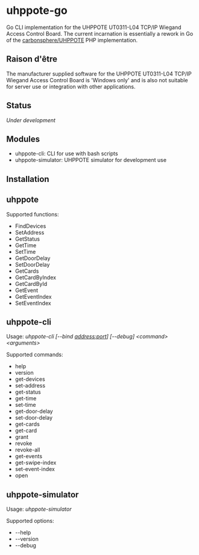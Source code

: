 # uhppote-go

Go CLI implementation for the UHPPOTE UT0311-L04 TCP/IP Wiegand Access Control Board. The current incarnation is essentially a rework in Go of the [carbonsphere/UHPPOTE](https://github.com/carbonsphere/UHPPOTE) PHP implementation.

## Raison d'être

The manufacturer supplied software for the UHPPOTE UT0311-L04 TCP/IP Wiegand Access Control Board is 'Windows only' and is also not suitable for server use or integration with other applications.

## Status

*Under development*

## Modules

- uhppote-cli:       CLI for use with bash scripts
- uhppote-simulator: UHPPOTE simulator for development use

## Installation

## uhppote

Supported functions:
- FindDevices
- SetAddress
- GetStatus
- GetTime
- SetTime
- GetDoorDelay
- SetDoorDelay
- GetCards
- GetCardByIndex
- GetCardById
- GetEvent
- GetEventIndex
- SetEventIndex

## uhppote-cli

Usage: *uhppote-cli [--bind <address:port>] [--debug] \<command\> \<arguments\>*

Supported commands:

- help
- version
- get-devices
- set-address
- get-status
- get-time
- set-time
- get-door-delay
- set-door-delay
- get-cards
- get-card
- grant
- revoke
- revoke-all
- get-events
- get-swipe-index
- set-event-index
- open             

## uhppote-simulator

Usage: *uhppote-simulator*

Supported options:
- --help
- --version
- --debug








